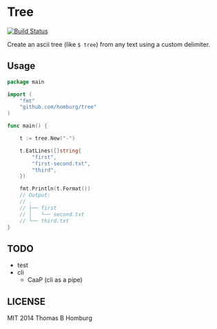 # Tree

[![Build Status](https://travis-ci.org/homburg/tree.svg?branch=master)](https://travis-ci.org/homburg/tree)

Create an ascii tree (like `$ tree`) from any text
using a custom delimiter.

## Usage

```go
package main

import (
	"fmt"
	"github.com/homburg/tree"
)

func main() {

	t := tree.New("-")

	t.EatLines([]string{
		"first",
		"first-second.txt",
		"third",
	})

	fmt.Println(t.Format())
	// Output:
	// .
	// ├── first
	// │   └── second.txt
	// └── third.txt
}
```

## TODO

- test
- cli
  - CaaP (cli as a pipe)

## LICENSE

MIT 2014 Thomas B Homburg

